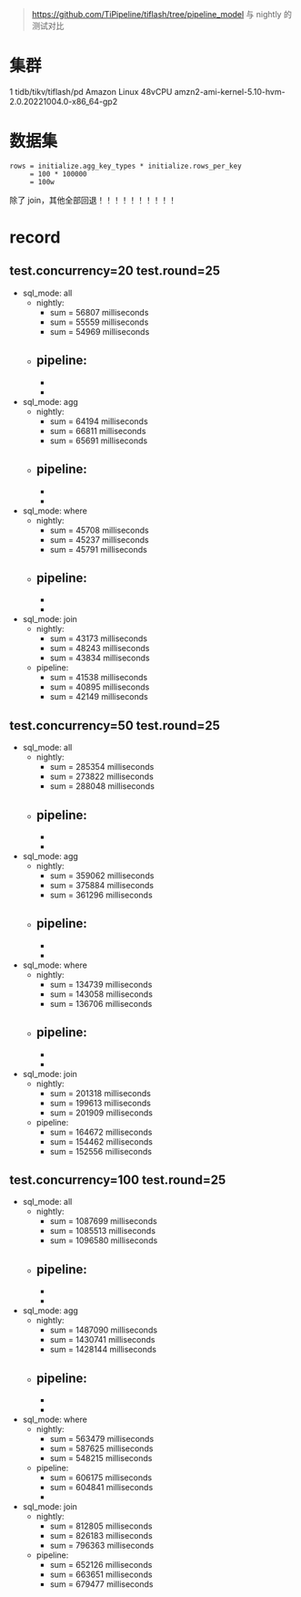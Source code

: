 > https://github.com/TiPipeline/tiflash/tree/pipeline_model 与 nightly 的测试对比  
# 集群
1 tidb/tikv/tiflash/pd
Amazon Linux 48vCPU amzn2-ami-kernel-5.10-hvm-2.0.20221004.0-x86_64-gp2
# 数据集 
```
rows = initialize.agg_key_types * initialize.rows_per_key
     = 100 * 100000
     = 100w
```
除了 join，其他全部回退！！！！！！！！！！
# record
## test.concurrency=20 test.round=25
- sql_mode: all
    - nightly: 
        - sum = 56807 milliseconds
        - sum = 55559 milliseconds
        - sum = 54969 milliseconds
    - pipeline:
        - 
        - 
        - 
- sql_mode: agg
    - nightly: 
        - sum = 64194 milliseconds
        - sum = 66811 milliseconds
        - sum = 65691 milliseconds
    - pipeline:
        - 
        - 
        - 
- sql_mode: where
    - nightly: 
        - sum = 45708 milliseconds
        - sum = 45237 milliseconds
        - sum = 45791 milliseconds
    - pipeline:
        - 
        - 
        - 
- sql_mode: join
    - nightly: 
        - sum = 43173 milliseconds
        - sum = 48243 milliseconds
        - sum = 43834 milliseconds
    - pipeline:
        - sum = 41538 milliseconds
        - sum = 40895 milliseconds
        - sum = 42149 milliseconds
## test.concurrency=50 test.round=25
- sql_mode: all
    - nightly: 
        - sum = 285354 milliseconds
        - sum = 273822 milliseconds
        - sum = 288048 milliseconds
    - pipeline: 
        - 
        - 
        - 
- sql_mode: agg
    - nightly: 
        - sum = 359062 milliseconds
        - sum = 375884 milliseconds
        - sum = 361296 milliseconds
    - pipeline: 
        - 
        - 
        - 
- sql_mode: where
    - nightly: 
        - sum = 134739 milliseconds
        - sum = 143058 milliseconds
        - sum = 136706 milliseconds
    - pipeline: 
        - 
        - 
        - 
- sql_mode: join
    - nightly: 
        - sum = 201318 milliseconds
        - sum = 199613 milliseconds
        - sum = 201909 milliseconds
    - pipeline: 
        - sum = 164672 milliseconds
        - sum = 154462 milliseconds
        - sum = 152556 milliseconds
## test.concurrency=100 test.round=25
- sql_mode: all
    - nightly: 
        - sum = 1087699 milliseconds
        - sum = 1085513 milliseconds
        - sum = 1096580 milliseconds
    - pipeline: 
        - 
        - 
        - 
- sql_mode: agg
    - nightly: 
        - sum = 1487090 milliseconds
        - sum = 1430741 milliseconds
        - sum = 1428144 milliseconds
    - pipeline: 
        - 
        - 
        - 
- sql_mode: where
    - nightly: 
        - sum = 563479 milliseconds
        - sum = 587625 milliseconds
        - sum = 548215 milliseconds
    - pipeline: 
        - sum = 606175 milliseconds
        - sum = 604841 milliseconds
        - 
- sql_mode: join
    - nightly: 
        - sum = 812805 milliseconds
        - sum = 826183 milliseconds
        - sum = 796363 milliseconds
    - pipeline: 
        - sum = 652126 milliseconds
        - sum = 663651 milliseconds
        - sum = 679477 milliseconds
